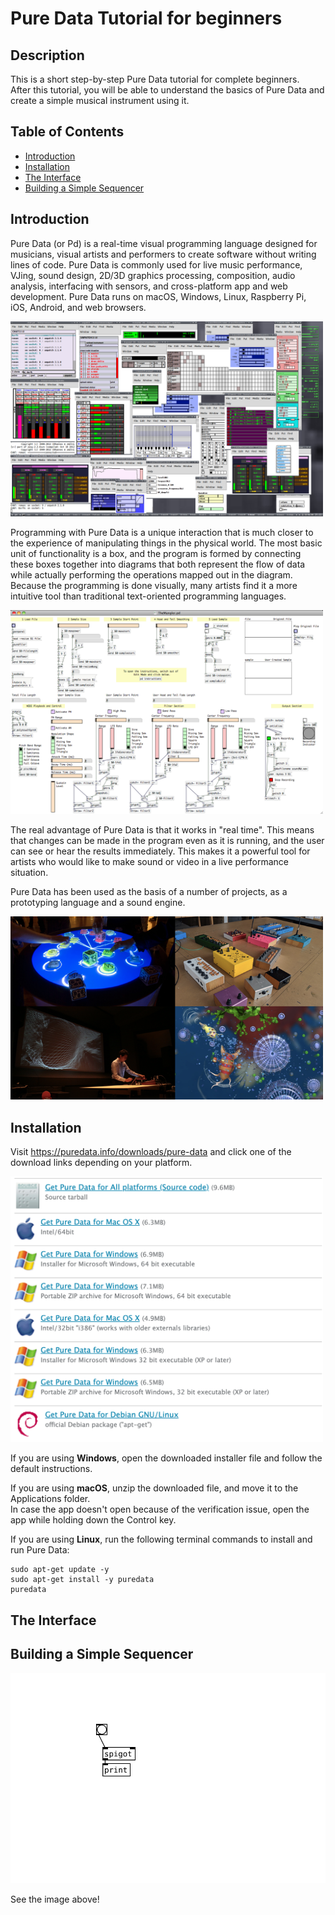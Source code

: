 # Pure Data Tutorial for beginners

## Description
This is a short step-by-step Pure Data tutorial for complete beginners.  
After this tutorial, you will be able to understand the basics of Pure Data and create a simple musical instrument using it.

## Table of Contents
- [Introduction](#introduction)
- [Installation](#installation)
- [The Interface](#the-interface)
- [Building a Simple Sequencer](#building-a-simple-sequencer)

## Introduction

Pure Data (or Pd) is a real-time visual programming language designed for musicians, visual artists and performers to create software without writing lines of code. Pure Data is commonly used for live music performance, VJing, sound design, 2D/3D graphics processing, composition, audio analysis, interfacing with sensors, and cross-platform app and web development. Pure Data runs on macOS, Windows, Linux, Raspberry Pi, iOS, Android, and web browsers.

<img src="introduction1.png" alt="introduction1" width="500"/>

Programming with Pure Data is a unique interaction that is much closer to the experience of manipulating things in the physical world. The most basic unit of functionality is a box, and the program is formed by connecting these boxes together into diagrams that both represent the flow of data while actually performing the operations mapped out in the diagram. Because the programming is done visually, many artists find it a more intuitive tool than traditional text-oriented programming languages.

<img src="introduction2.png" alt="introduction2" width="500"/>

The real advantage of Pure Data is that it works in "real time". This means that changes can be made in the program even as it is running, and the user can see or hear the results immediately. This makes it a powerful tool for artists who would like to make sound or video in a live performance situation.

Pure Data has been used as the basis of a number of projects, as a prototyping language and a sound engine.

<img src="projects.png" alt="projects" width="500"/>


## Installation
Visit https://puredata.info/downloads/pure-data and click one of the download links depending on your platform.

<img src="installation.png" alt="installation" width="500"/>

If you are using **Windows**, open the downloaded installer file and follow the default instructions.

If you are using **macOS**, unzip the downloaded file, and move it to the Applications folder.  
In case the app doesn't open because of the verification issue, open the app while holding down the Control key.

If you are using **Linux**, run the following terminal commands to install and run Pure Data:
```
sudo apt-get update -y
sudo apt-get install -y puredata
puredata
```



## The Interface

## Building a Simple Sequencer



[![example](Untitled.svg)](#pd-tutorial)



See the image above!
